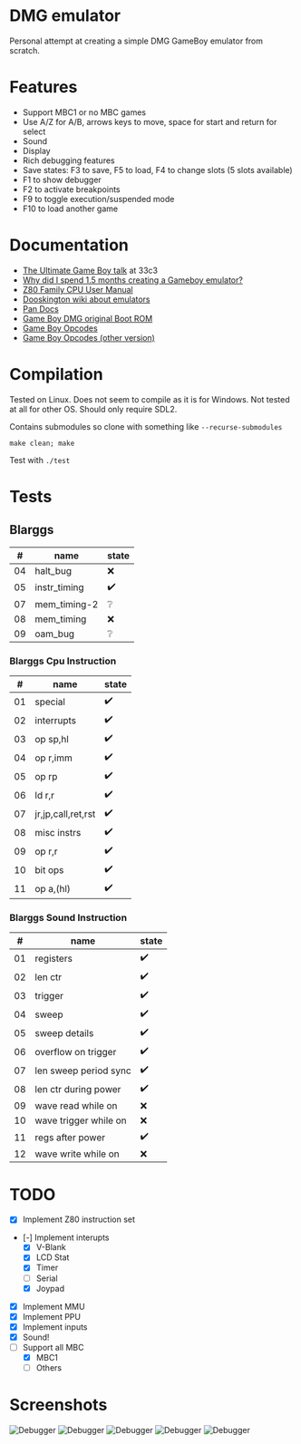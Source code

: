 # DMG emulator

Personal attempt at creating a simple DMG GameBoy emulator from scratch.

# Features

* Support MBC1 or no MBC games
* Use A/Z for A/B, arrows keys to move, space for start and return for select
* Sound
* Display
* Rich debugging features
* Save states: F3 to save, F5 to load, F4 to change slots (5 slots available)
* F1 to show debugger
* F2 to activate breakpoints
* F9 to toggle execution/suspended mode
* F10 to load another game


# Documentation

* [The Ultimate Game Boy talk](https://www.youtube.com/watch?v=HyzD8pNlpwI) at 33c3
* [Why did I spend 1.5 months creating a Gameboy emulator?](http://blog.rekawek.eu/2017/02/09/coffee-gb/)
* [Z80 Family CPU User Manual](http://www.myquest.nl/z80undocumented/z80cpu_um.pdf)
* [Dooskington wiki about emulators](https://github.com/Dooskington/GameLad/wiki)
* [Pan Docs](http://bgb.bircd.org/pandocs.htm)
* [Game Boy DMG original Boot ROM](http://gbdev.gg8.se/wiki/articles/Gameboy_Bootstrap_ROM)
* [Game Boy Opcodes](http://www.pastraiser.com/cpu/gameboy/gameboy_opcodes.html)
* [Game Boy Opcodes (other version)](https://gamehacking.org/faqs/GameBoy_Z80_Opcode_Map.html)

# Compilation

Tested on Linux. Does not seem to compile as it is for Windows. Not tested at all for other OS. Should only require SDL2.

Contains submodules so clone with something like `--recurse-submodules`

```
make clean; make
```

Test with `./test`

# Tests
## Blarggs

|# |name               |state             |
|- |-                  |-                 |
|04|halt_bug           |:x:               |
|05|instr_timing       |:heavy_check_mark:|
|07|mem_timing-2       |:grey_question:   |
|08|mem_timing         |:x:               |
|09|oam_bug            |:grey_question:   |

### Blarggs Cpu Instruction

|# |name               |state             |
|- |-                  |-                 |
|01|special            |:heavy_check_mark:|
|02|interrupts         |:heavy_check_mark:|
|03|op sp,hl           |:heavy_check_mark:|
|04|op r,imm           |:heavy_check_mark:|
|05|op rp              |:heavy_check_mark:|
|06|ld r,r             |:heavy_check_mark:|
|07|jr,jp,call,ret,rst |:heavy_check_mark:|
|08|misc instrs        |:heavy_check_mark:|
|09|op r,r             |:heavy_check_mark:|
|10|bit ops            |:heavy_check_mark:|
|11|op a,(hl)          |:heavy_check_mark:|

### Blarggs Sound Instruction

|# |name                   |state             |
|- |-                      |-                 |
|01|registers              |:heavy_check_mark:|
|02|len ctr                |:heavy_check_mark:|
|03|trigger                |:heavy_check_mark:|
|04|sweep                  |:heavy_check_mark:|
|05|sweep details          |:heavy_check_mark:|
|06|overflow on trigger    |:heavy_check_mark:|
|07|len sweep period sync  |:heavy_check_mark:|
|08|len ctr during power   |:heavy_check_mark:|
|09|wave read while on     |:x:               |
|10|wave trigger while on  |:x:               |
|11|regs after power       |:heavy_check_mark:|
|12|wave write while on    |:x:               |

# TODO

* [x] Implement Z80 instruction set
* [-] Implement interupts
    * [x] V-Blank
    * [x] LCD Stat
    * [x] Timer
    * [ ] Serial
    * [x] Joypad
* [x] Implement MMU
* [x] Implement PPU
* [x] Implement inputs
* [x] Sound!
* [ ] Support all MBC
    * [x] MBC1
    * [ ] Others

# Screenshots

![Debugger](img/debugger.png)
![Debugger](img/tetris.png)
![Debugger](img/tetris2.png)
![Debugger](img/super_mario.png)
![Debugger](img/zelda.png)
